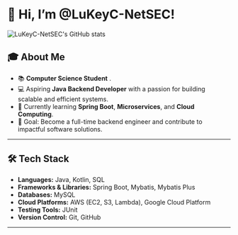 <!---
LuKeyC-NetSEC/LuKeyC-NetSEC is a ✨ special ✨ repository because its `README.md` (this file) appears on your GitHub profile.
You can click the Preview link to take a look at your changes.
--->
# 👋 Hi, I’m @LuKeyC-NetSEC!

![LuKeyC-NetSEC's GitHub stats](https://github-readme-stats.vercel.app/api?username=LuKeyC-NetSEC)

## 🎓 About Me
- 📚 **Computer Science Student** .
- 💻 Aspiring **Java Backend Developer** with a passion for building scalable and efficient systems.
- 🌱 Currently learning **Spring Boot**, **Microservices**, and **Cloud Computing**.
- 🎯 Goal: Become a full-time backend engineer and contribute to impactful software solutions.

---

## 🛠️ Tech Stack
- **Languages:** Java, Kotlin, SQL
- **Frameworks & Libraries:** Spring Boot, Mybatis, Mybatis Plus
- **Databases:** MySQL
- **Cloud Platforms:** AWS (EC2, S3, Lambda), Google Cloud Platform
- **Testing Tools:** JUnit
- **Version Control:** Git, GitHub
---

